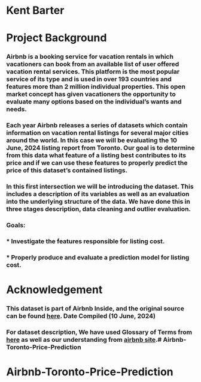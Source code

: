 # Kent Barter 

# Project Background

### Airbnb is a booking service for vacation rentals in which vacationers can book from an available list of user offered vacation rental services.  This platform is the most popular service of its type and is used in over 193 countries and features more than 2 million individual properties.  This open market concept has given vacationers the opportunity to evaluate many options based on the individual’s wants and needs.

### Each year Airbnb releases a series of datasets which contain information on vacation rental listings for several major cities around the world.  In this case we will be evaluating the 10 June, 2024 listing report from Toronto.  Our goal is to determine from this data what feature of a listing best contributes to its price and if we can use these features to properly predict the price of this dataset’s contained listings.  

### In this first intersection we will be introducing the dataset.  This includes a description of its variables as well as an evaluation into the underlying structure of the data.  We have done this in three stages description, data cleaning and outlier evaluation.

### Goals:
 ### * Investigate the features responsible for listing cost.
 ### * Properly produce and evaluate a prediction model for listing cost.
 
# Acknowledgement 
### This dataset is part of Airbnb Inside, and the original source can be found [here](http://insideairbnb.com/get-the-data/). Date Compiled (10 June, 2024)

### For dataset description, We have used Glossary of Terms from [here](https://www.airdna.co/airdna-glossary-of-metric-definitions) as well as our understanding from [airbnb site](https://www.airbnb.ca/).# Airbnb-Toronto-Price-Prediction
# Airbnb-Toronto-Price-Prediction

